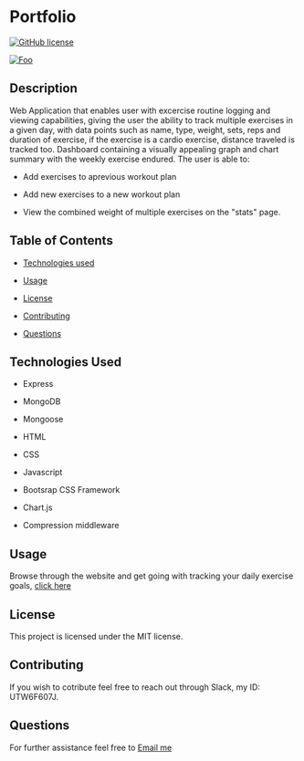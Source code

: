 
                    
# Portfolio

[![GitHub license](https://img.shields.io/badge/license-MIT-blue.svg)](https://workout-tracker7.herokuapp.com/?id=5efcddd36f635a00179f94ec)

[![Foo](/public/assets/images/app-gif.gif)](https://workout-tracker7.herokuapp.com/?id=5efcddd36f635a00179f94ec)

## Description

Web Application that enables user with excercise routine logging and viewing capabilities, giving the user the ability to track multiple exercises in a given day, with data points such as name, type, weight, sets, reps and duration of exercise, if the exercise is a cardio exercise, distance traveled is tracked too. Dashboard containing a visually appealing graph and chart summary with the weekly exercise endured.
The user is able to: 

- Add exercises to aprevious workout plan

- Add new exercises to a new workout plan

- View the combined weight of multiple exercises on the "stats" page. 


## Table of Contents 

* [Technologies used](#Technologies%20Used)

* [Usage](#usage)

* [License](#license)

* [Contributing](#contributing)

* [Questions](#questions)              

## Technologies Used

- Express

- MongoDB

- Mongoose

- HTML

- CSS

- Javascript

- Bootsrap CSS Framework

- Chart.js

- Compression middleware


## Usage

Browse through the website and get going with tracking your daily exercise goals, [click here](https://workout-tracker7.herokuapp.com/?id=5efcddd36f635a00179f94ec)

## License

This project is licensed under the MIT license.
  
## Contributing

If you wish to cotribute feel free to reach out through Slack, my ID: UTW6F607J.

## Questions

For further assistance feel free to [Email me](mailto:cristian.montenegro.p@gmail.com)                    